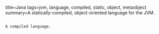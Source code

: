 title=Java
tags=jvm, language, compiled, static, object, metaobject
summary=A statically-compiled, object-oriented language for the JVM.
~~~~~~

A compiled language.

